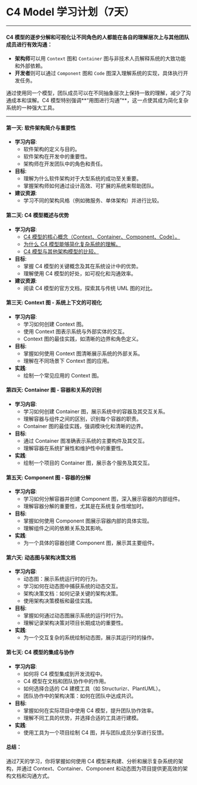 # C4 Model 学习计划（7天）

---
#### C4 模型的逐步分解和可视化让不同角色的人都能在各自的理解层次上与其他团队成员进行有效沟通：

- **架构师**可以用 `Context` 图和 `Container` 图与非技术人员解释系统的大致功能和外部依赖。
- **开发者**则可以通过 `Component` 图和 `Code` 图深入理解系统的实现，具体执行开发任务。

通过使用同一个模型，团队成员可以在不同抽象层次上保持一致的理解，减少了沟通成本和误解。C4 模型特别强调**“用图进行沟通”**，这一点使其成为简化复杂系统的一种强大工具。

---

#### 第一天: 软件架构简介与重要性
- **学习内容**:
  - 软件架构的定义与目的。
  - 软件架构在开发中的重要性。
  - 架构师在开发团队中的角色和责任。
- **目标**:
  - 理解为什么软件架构对于大型系统的成功至关重要。
  - 掌握架构师如何通过设计高效、可扩展的系统来帮助团队。
- **建议资源**:
  - 学习不同的架构风格（例如微服务、单体架构）并进行比较。
  
#### 第二天: C4 模型概述与优势
- **学习内容**:
  - [C4 模型的核心概念（Context、Container、Component、Code）。](https://github.com/uwspstar/20-Day-Challenge-List/blob/main/C4%20Model/C4%20%E6%A8%A1%E5%9E%8B%E7%9A%84%E6%A0%B8%E5%BF%83%E6%A6%82%E5%BF%B5.md)
  - [为什么 C4 模型能够简化复杂系统的理解。](https://github.com/uwspstar/20-Day-Challenge-List/blob/main/C4%20Model/%E4%B8%BA%E4%BB%80%E4%B9%88%20C4%20%E6%A8%A1%E5%9E%8B%E8%83%BD%E5%A4%9F%E7%AE%80%E5%8C%96%E5%A4%8D%E6%9D%82%E7%B3%BB%E7%BB%9F%E7%9A%84%E7%90%86%E8%A7%A3.md)
  - [C4 模型与其他架构模型的比较。](https://github.com/uwspstar/20-Day-Challenge-List/blob/main/C4%20Model/C4%20%E6%A8%A1%E5%9E%8B%E4%B8%8E%E5%85%B6%E4%BB%96%E6%9E%B6%E6%9E%84%E6%A8%A1%E5%9E%8B%E7%9A%84%E6%AF%94%E8%BE%83.md)
- **目标**:
  - 掌握 C4 模型的关键概念及其在系统设计中的优势。
  - 理解使用 C4 模型的好处，如可视化和沟通效率。
- **建议资源**:
  - 阅读 C4 模型的官方文档，探索其与传统 UML 图的对比。
  
#### 第三天: Context 图 - 系统上下文的可视化
- **学习内容**:
  - 学习如何创建 Context 图。
  - 使用 Context 图表示系统与外部实体的交互。
  - Context 图的最佳实践，如清晰的边界和角色定义。
- **目标**:
  - 掌握如何使用 Context 图清晰展示系统的外部关系。
  - 理解在不同场景下 Context 图的应用。
- **实践**:
  - 绘制一个常见应用的 Context 图。
  
#### 第四天: Container 图 - 容器和关系的识别
- **学习内容**:
  - 学习如何创建 Container 图，展示系统中的容器及其交互关系。
  - 理解容器与组件之间的区别，识别每个容器的职责。
  - Container 图的最佳实践，强调模块化和清晰的边界。
- **目标**:
  - 通过 Container 图准确表示系统的主要构件及其交互。
  - 理解容器在系统扩展性和维护性中的重要性。
- **实践**:
  - 绘制一个项目的 Container 图，展示各个服务及其交互。
  
#### 第五天: Component 图 - 容器的分解
- **学习内容**:
  - 学习如何分解容器并创建 Component 图，深入展示容器的内部组件。
  - 理解容器分解的重要性，尤其是在系统复杂性增加时。
- **目标**:
  - 掌握如何使用 Component 图展示容器内部的具体实现。
  - 理解组件之间的依赖关系及其影响。
- **实践**:
  - 为一个具体的容器创建 Component 图，展示其主要组件。
  
#### 第六天: 动态图与架构决策文档
- **学习内容**:
  - 动态图：展示系统运行时的行为。
  - 学习如何在动态图中捕获系统的动态交互。
  - 架构决策文档：如何记录关键的架构决策。
  - 使用架构决策模板和最佳实践。
- **目标**:
  - 掌握如何通过动态图展示系统的运行时行为。
  - 理解记录架构决策对项目长期成功的重要性。
- **实践**:
  - 为一个交互复杂的系统绘制动态图，展示其运行时的操作。
  
#### 第七天: C4 模型的集成与协作
- **学习内容**:
  - 如何将 C4 模型集成到开发流程中。
  - C4 模型在文档和团队协作中的作用。
  - 如何选择合适的 C4 建模工具（如 Structurizr、PlantUML）。
  - 团队协作中的架构决策：如何在团队中达成共识。
- **目标**:
  - 掌握如何在实际项目中使用 C4 模型，提升团队协作效率。
  - 理解不同工具的优势，并选择合适的工具进行建模。
- **实践**:
  - 使用工具为一个项目绘制 C4 图，并与团队成员分享进行反馈。

#### 总结：
通过7天的学习，你将掌握如何使用 C4 模型来构建、分析和展示复杂系统的架构，并通过 Context、Container、Component 和动态图为项目提供更高效的架构文档和沟通方式。

